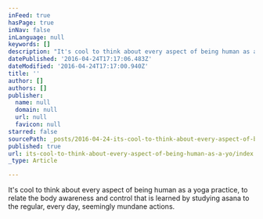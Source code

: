 ```yaml
---
inFeed: true
hasPage: true
inNav: false
inLanguage: null
keywords: []
description: "It's cool to think about every aspect of being human as a yoga practice, to relate the body awareness and control that is learned by studying asana to the regular, every day, seemingly mundane actions."
datePublished: '2016-04-24T17:17:06.483Z'
dateModified: '2016-04-24T17:17:00.940Z'
title: ''
author: []
authors: []
publisher:
  name: null
  domain: null
  url: null
  favicon: null
starred: false
sourcePath: _posts/2016-04-24-its-cool-to-think-about-every-aspect-of-being-human-as-a-yo.md
published: true
url: its-cool-to-think-about-every-aspect-of-being-human-as-a-yo/index.html
_type: Article

---
```

It's cool to think about every aspect of being human as a yoga practice, to relate the body awareness and control that is learned by studying asana to the regular, every day, seemingly mundane actions.
